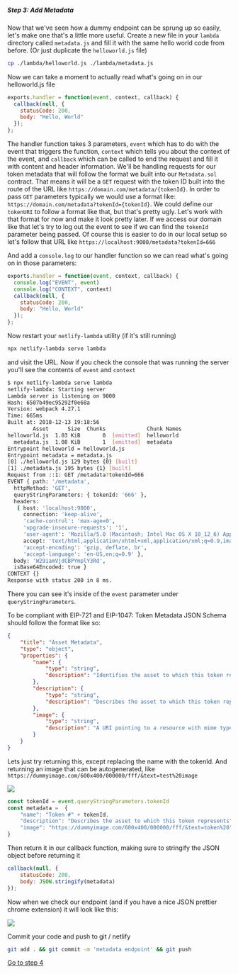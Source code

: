 
##### Step 3:  Add Metadata

Now that we've seen how a dummy endpoint can be sprung up so easily, let's make one that's a little more useful. Create a new file in your `lambda` directory called `metadata.js` and fill it with the same hello world code from before. (Or just duplicate the `helloworld.js` file)

```bash
cp ./lambda/helloworld.js ./lambda/metadata.js
```

Now we can take a moment to actually read what's going on in our helloworld.js file

```javascript
exports.handler = function(event, context, callback) {
  callback(null, {
    statusCode: 200,
    body: "Hello, World"
  });
};
```

The handler function takes 3 parameters, `event` which has to do with the event that triggers the function, `context` which tells you about the context of the event, and `callback` which can be called to end the request and fill it with content and header information. We'll be handling requests for our token metadata that will follow the format we built into our `Metadata.sol` contract. That means it will be a `GET` request with the token ID built into the route of the URL like `https://domain.com/metadata/{tokenId}`. In order to pass `GET` parameters typically we would use a format like: `https://domain.com/metadata?tokenId={tokenId}`. We could define our `tokenURI` to follow a format like that, but that's pretty ugly. Let's work with that format for now and make it look pretty later. If we access our domain like that let's try to log out the event to see if we can find the `tokenId` parameter being passed. Of course this is easier to do in our local setup so let's follow that URL like `https://localhost:9000/metadata?tokenId=666`

And add a `console.log` to our handler function so we can read what's going on in those parameters:

```javascript
exports.handler = function(event, context, callback) {
  console.log("EVENT", event)
  console.log("CONTEXT", context)
  callback(null, {
    statusCode: 200,
    body: "Hello, World"
  });
};
```

Now restart your `netlify-lambda` utility (if it's still running)

```bash
npx netlify-lambda serve lambda
```

and visit the URL. Now if you check the console that was running the server you'll see the contents of `event` and `context`

```bash
$ npx netlify-lambda serve lambda
netlify-lambda: Starting server
Lambda server is listening on 9000
Hash: 6507b49ec95292f0e68a
Version: webpack 4.27.1
Time: 665ms
Built at: 2018-12-13 19:18:56
        Asset      Size  Chunks             Chunk Names
helloworld.js  1.03 KiB       0  [emitted]  helloworld
  metadata.js  1.08 KiB       1  [emitted]  metadata
Entrypoint helloworld = helloworld.js
Entrypoint metadata = metadata.js
[0] ./helloworld.js 129 bytes {0} [built]
[1] ./metadata.js 195 bytes {1} [built]
Request from ::1: GET /metadata?tokenId=666
EVENT { path: '/metadata',
  httpMethod: 'GET',
  queryStringParameters: { tokenId: '666' },
  headers:
   { host: 'localhost:9000',
     connection: 'keep-alive',
     'cache-control': 'max-age=0',
     'upgrade-insecure-requests': '1',
     'user-agent': 'Mozilla/5.0 (Macintosh; Intel Mac OS X 10_12_6) AppleWebKit/537.36 (KHTML, like Gecko) Chrome/70.0.3538.110 Safari/537.36',
     accept: 'text/html,application/xhtml+xml,application/xml;q=0.9,image/webp,image/apng,*/*;q=0.8',
     'accept-encoding': 'gzip, deflate, br',
     'accept-language': 'en-US,en;q=0.9' },
  body: 'W29iamVjdCBPYmplY3Rd',
  isBase64Encoded: true }
CONTEXT {}
Response with status 200 in 8 ms.
```

There you can see it's inside of the `event` parameter under `queryStringParameters`.

To be compliant with EIP-721 and EIP-1047: Token Metadata JSON Schema should follow the format like so:

```json
{
    "title": "Asset Metadata",
    "type": "object",
    "properties": {
        "name": {
            "type": "string",
            "description": "Identifies the asset to which this token represents",
        },
        "description": {
            "type": "string",
            "description": "Describes the asset to which this token represents",
        },
        "image": {
            "type": "string",
            "description": "A URI pointing to a resource with mime type image/* representing the asset to which this token represents. Consider making any images at a width between 320 and 1080 pixels and aspect ratio between 1.91:1 and 4:5 inclusive.",
        }
    }
}
```

Lets just try returning this, except replacing the name with the tokenId. And returning an image that can be autogenerated, like `https://dummyimage.com/600x400/000000/fff/&text=test%20image`

![](https://dummyimage.com/600x400/000000/fff/&text=test%20image)

```javascript
const tokenId = event.queryStringParameters.tokenId
const metadata =  {
    "name": "Token #" + tokenId,
    "description": "Describes the asset to which this token represents",
    "image": "https://dummyimage.com/600x400/000000/fff/&text=token%20" + tokenId,
}
```

Then return it in our callback function, making sure to stringify the JSON object before returning it

```js
callback(null, {
    statusCode: 200,
    body: JSON.stringify(metadata)
});
```

Now when we check our endpoint (and if you have a nice JSON prettier chrome extension) it will look like this:

![](https://uc9391e75a390f0c5ffd5451b9c5.previews.dropboxusercontent.com/p/thumb/AAQV6sUZqW5NMGfUXxsgU9nNNozydEKWULiakWO-F0ZNHZN5Ss1RyHps7JEMgAnYd74Kl4AulURfW77iMpYEvedkwy2DCKj0afbs3qwZNjr8DW8fiWCJQLuGz4iCprMVMebw3bjVXCK8TXt_fy3zJKuukq3jsj_MDqXehRP_UcOenS5jowdbgtR-O2sytPPY7SrkP_hYMlisjWe6rYgjGGjwy97NgvCE32wLvO0oRuUaQ3n5N2-qtpgNpLAvXLWdfpttUSH3QFr_XPEImetaKLq_xLGZ1ygjA_iiz4hLBf96eZN0Mxvau6qSi9s-W0k1-UFZaZrYGudnJB7OSL1mb_hE/p.png?size=1600x1200&size_mode=3)

Commit your code and push to git / netlify

```bash
git add . && git commit -m 'metadata endpoint' && git push
```

[Go to step 4](2-04.md)
